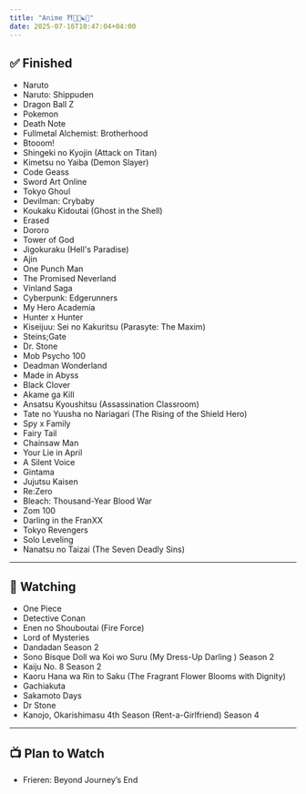 ```yaml
---
title: "Anime ⛩️🌸🍥☯🍜"
date: 2025-07-16T10:47:04+04:00
---
```


## ✅ Finished

- Naruto
- Naruto: Shippuden 
- Dragon Ball Z
- Pokemon
- Death Note  
- Fullmetal Alchemist: Brotherhood  
- Btooom!
- Shingeki no Kyojin (Attack on Titan)
- Kimetsu no Yaiba (Demon Slayer)
- Code Geass  
- Sword Art Online
- Tokyo Ghoul  
- Devilman: Crybaby
- Koukaku Kidoutai (Ghost in the Shell)
- Erased
- Dororo
- Tower of God
- Jigokuraku (Hell's Paradise)
- Ajin
- One Punch Man  
- The Promised Neverland
- Vinland Saga  
- Cyberpunk: Edgerunners
- My Hero Academia 
- Hunter x Hunter
- Kiseijuu: Sei no Kakuritsu (Parasyte: The Maxim)
- Steins;Gate  
- Dr. Stone  
- Mob Psycho 100  
- Deadman Wonderland
- Made in Abyss  
- Black Clover  
- Akame ga Kill  
- Ansatsu Kyoushitsu (Assassination Classroom)
- Tate no Yuusha no Nariagari (The Rising of the Shield Hero)
- Spy x Family  
- Fairy Tail
- Chainsaw Man 
- Your Lie in April  
- A Silent Voice 
- Gintama
- Jujutsu Kaisen
- Re:Zero
- Bleach: Thousand-Year Blood War 
- Zom 100  
- Darling in the FranXX
- Tokyo Revengers
- Solo Leveling  
- Nanatsu no Taizai (The Seven Deadly Sins)

---

## 👀 Watching

- One Piece    
- Detective Conan
- Enen no Shouboutai (Fire Force)
- Lord of Mysteries
- Dandadan Season 2
- Sono Bisque Doll wa Koi wo Suru (My Dress-Up Darling ) Season 2
- Kaiju No. 8 Season 2
- Kaoru Hana wa Rin to Saku (The Fragrant Flower Blooms with Dignity)
- Gachiakuta
- Sakamoto Days
- Dr Stone
- Kanojo, Okarishimasu 4th Season (Rent-a-Girlfriend) Season 4
---

## 📺 Plan to Watch

- Frieren: Beyond Journey’s End
